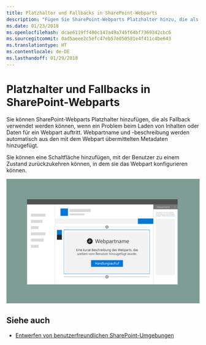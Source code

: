 ```yaml
---
title: Platzhalter und Fallbacks in SharePoint-Webparts
description: "Fügen Sie SharePoint-Webparts Platzhalter hinzu, die als Fallback verwendet werden können, wenn ein Problem beim Laden von Inhalten oder Daten auftritt."
ms.date: 01/23/2018
ms.openlocfilehash: dcae6119ff480c147a49a745f64bf7369342cbc6
ms.sourcegitcommit: 0ad5aeee2c5efc47eb57e050581e4f411c4be643
ms.translationtype: HT
ms.contentlocale: de-DE
ms.lasthandoff: 01/29/2018
---
```

# <a name="placeholders-and-fallbacks-in-sharepoint-web-parts"></a>Platzhalter und Fallbacks in SharePoint-Webparts


Sie können SharePoint-Webparts Platzhalter hinzufügen, die als Fallback verwendet werden können, wenn ein Problem beim Laden von Inhalten oder Daten für ein Webpart auftritt. Webpartname und -beschreibung werden automatisch aus den mit dem Webpart übermittelten Metadaten hinzugefügt. 

Sie können eine Schaltfläche hinzufügen, mit der Benutzer zu einem Zustand zurückzukehren können, in dem sie das Webpart konfigurieren können.

![Webpart-Platzhalter mit Titel, Beschreibung und Call-to-Action-Link](../images/design-placeholders-and-fallbacks.png)

## <a name="see-also"></a>Siehe auch

- [Entwerfen von benutzerfreundlichen SharePoint-Umgebungen](design-guidance-overview.md)